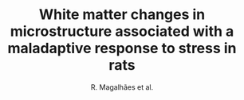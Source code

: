 ---
cat: ciel
subcat: midas
bestof: false
author: R. Magalhães et al.
title: White matter changes in microstructure associated with a maladaptive response to stress in rats
journal: Translational Psychiatry
year: 2017
type: article
doi: 10.1038/tp.2016.283
---